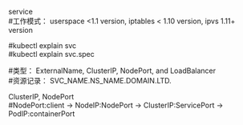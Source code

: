 service  
#工作模式： userspace <1.1 version, iptables < 1.10 version, ipvs 1.11+ version  

#kubectl explain svc  
#kubectl explain svc.spec  

#类型： ExternalName, ClusterIP, NodePort, and LoadBalancer  
#资源记录： SVC_NAME.NS_NAME.DOMAIN.LTD.  

ClusterIP, NodePort  
#NodePort:client -> NodeIP:NodePort -> ClusterIP:ServicePort -> PodIP:containerPort  